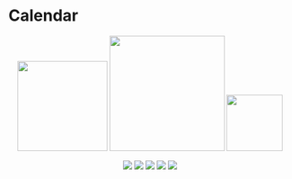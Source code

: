 # Calendar
<p align="center">
  <img src="https://upload.wikimedia.org/wikipedia/commons/0/0b/Qt_logo_2016.svg" width="160"/>
  <img src="https://github.com/user-attachments/assets/5340c406-a3df-4874-9318-98d8bd1e5dd9" width="205"/>
  <img src="https://upload.wikimedia.org/wikipedia/commons/1/18/ISO_C%2B%2B_Logo.svg" width="100"/>
</p>
<p align="center">
  <img src="https://img.shields.io/badge/Check-In progress-red?logo=github"/>
  <img src="https://img.shields.io/badge/License-MIT-blue"/>
  <img src="https://img.shields.io/badge/Qt-6.9.0-brightgreen?logo=qt"/>
  <img src="https://img.shields.io/badge/Language-C++ qml qtwidgets-blue?logo=cplusplus"/>
  <img src="https://img.shields.io/badge/Version-0-yellow"/>
</p>
